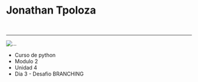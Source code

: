 <h1>Jonathan Tpoloza</h1>
<br><hr>
<img src="https://images.app.goo.gl/j6ubuZZuBXamX246A" alt="...">
<ul>
  <li>Curso de python</li>
  <li>Modulo 2</li>
  <li>Unidad 4</li>
  <li>Dia 3 - Desafio BRANCHING</li>
</ul>
